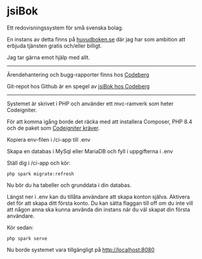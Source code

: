 # jsiBok

Ett redovisningssystem för små svenska bolag.

En instans av detta finns på [huvudboken.se](https://huvudboken.se) där jag har som ambition att erbjuda tjänsten gratis och/eller billigt.

Jag tar gärna emot hjälp med allt.

------

Ärendehantering och bugg-rapporter finns hos [Codeberg](https://codeberg.org/idstam/jsiBok/issues)

Git-repot hos Github är en spegel av [jsiBok hos Codeberg](https://codeberg.org/idstam/jsiBok)

-----

Systemet är skrivet i PHP och använder ett mvc-ramverk som heter Codeigniter.

För att komma igång borde det räcka med att installera Composer, PHP 8.4 och de paket som [Codeigniter kräver](https://codeigniter.com/user_guide/intro/requirements.html).

Kopiera env-filen i /ci-app till .env

Skapa en databas i MySql eller MariaDB och fyll i uppgifterna i .env

Ställ dig i /ci-app och kör: 
```
php spark migrate:refresh
```

Nu bör du ha tabeller och grunddata i din databas.

Längst ner i .env kan du tillåta användare att skapa konton själva. Aktivera det för att skapa ditt första konto. Du kan sätta flaggan till off om du inte vill att någon anna ska kunna använda din instans när du väl skapat din första användare.

Kör sedan:

```
php spark serve
```

Nu borde systemet vara tillgängligt på [http://localhost:8080](http://localhost:8080)
